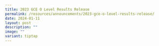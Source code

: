 ```yaml
---
title: 2023 GCE O Level Results Release
permalink: /resources/announcements/2023-gce-o-level-results-release/
date: 2024-01-11
layout: post
description: ""
image: ""
variant: tiptap
---
```

